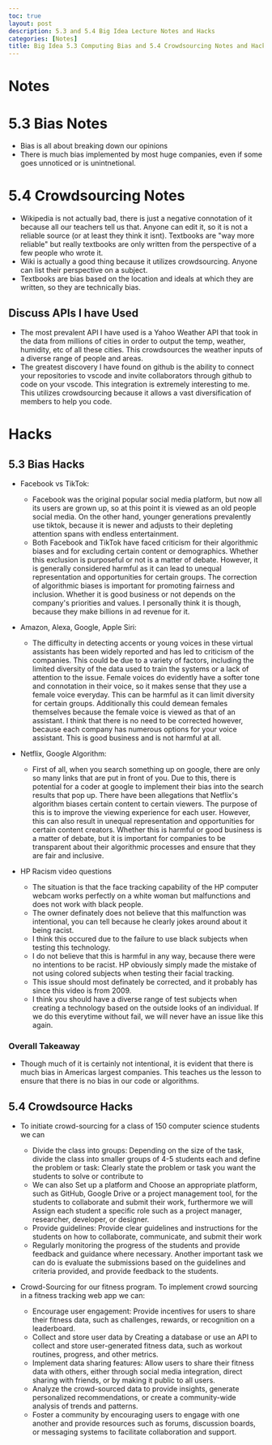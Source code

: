 ```yaml
---
toc: true
layout: post
description: 5.3 and 5.4 Big Idea Lecture Notes and Hacks
categories: [Notes]
title: Big Idea 5.3 Computing Bias and 5.4 Crowdsourcing Notes and Hacks
---
```

# Notes

# 5.3 Bias Notes
- Bias is all about breaking down our opinions 
- There is much bias implemented by most huge companies, even if some goes unnoticed or is unintnetional.

# 5.4 Crowdsourcing Notes
- Wikipedia is not actually bad, there is just a negative connotation of it because all our teachers tell us that. Anyone can edit it, so it is not a reliable source (or at least they think it isnt). Textbooks are "way more reliable" but really textbooks are only written from the perspective of a few people who wrote it. 
- Wiki is actually a good thing because it utilizes crowdsourcing. Anyone can list their perspective on a subject.
- Textbooks are bias based on the location and ideals at which they are written, so they are technically bias.

## Discuss APIs I have Used
- The most prevalent API I have used is a Yahoo Weather API that took in the data from millions of cities in order to output the temp, weather, humidity, etc of all these cities. This crowdsources the weather inputs of a diverse range of people and areas.
- The greatest discovery I have found on github is the ability to connect your repositories to vscode and invite collaborators through github to code on your vscode. This integration is extremely interesting to me. This utilizes crowdsourcing because it allows a vast diversification of members to help you code.


# Hacks

## 5.3 Bias Hacks
-  Facebook vs TikTok: 
    - Facebook was the original popular social media platform, but now all its users are grown up, so at this point it is viewed as an old people social media. On the other hand, younger generations prevalently use tiktok, because it is newer and adjusts to their depleting attention spans with endless entertainment. 
    - Both Facebook and TikTok have faced criticism for their algorithmic biases and for excluding certain content or demographics. Whether this exclusion is purposeful or not is a matter of debate. However, it is generally considered harmful as it can lead to unequal representation and opportunities for certain groups. The correction of algorithmic biases is important for promoting fairness and inclusion. Whether it is good business or not depends on the company's priorities and values. I personally think it is though, because they make billions in ad revenue for it.
- Amazon, Alexa, Google, Apple Siri: 
    - The difficulty in detecting accents or young voices in these virtual assistants has been widely reported and has led to criticism of the companies. This could be due to a variety of factors, including the limited diversity of the data used to train the systems or a lack of attention to the issue. Female voices do evidently have a softer tone and connotation in their voice, so it makes sense that they use a female voice everyday. This can be harmful as it can limit diversity for certain groups. Additionally this could demean females themselves because the female voice is viewed as that of an assistant. I think that there is no need to be corrected however, because each company has numerous options for your voice assistant. This is good business and is not harmful at all.
- Netflix, Google Algorithm:
    -  First of all, when you search something up on google, there are only so many links that are put in front of you. Due to this, there is potential for a coder at google to implement their bias into the search results that pop up. There have been allegations that Netflix's algorithm biases certain content to certain viewers. The purpose of this is to improve the viewing experience for each user. However, this can also result in unequal representation and opportunities for certain content creators. Whether this is harmful or good business is a matter of debate, but it is important for companies to be transparent about their algorithmic processes and ensure that they are fair and inclusive.

- HP Racism video questions
    - The situation is that the face tracking capability of the HP computer webcam works perfectly on a white woman but malfunctions and does not work with black people.
    - The owner definately does not believe that this malfunction was intentional, you can tell because he clearly jokes around about it being racist.
    - I think this occured due to the failure to use black subjects when testing this technology. 
    - I do not believe that this is harmful in any way, because there were no intentions to be racist. HP obviously simply made the mistake of not using colored subjects when testing their facial tracking.
    - This issue should most definately be corrected, and it probably has since this video is from 2009.
    - I think you should have a diverse range of test subjects when creating a technology based on the outside looks of an individual. If we do this everytime without fail, we will never have an issue like this again.

### Overall Takeaway
- Though much of it is certainly not intentional, it is evident that there is much bias in Americas largest companies. This teaches us the lesson to ensure that there is no bias in our code or algorithms.

## 5.4 Crowdsource Hacks
- To initiate crowd-sourcing for a class of 150 computer science students we can
    - Divide the class into groups: Depending on the size of the task, divide the class into smaller groups of 4-5 students each and define the problem or task: Clearly state the problem or task you want the students to solve or contribute to
    - We can also Set up a platform and Choose an appropriate platform, such as GitHub, Google Drive or a project management tool, for the students to collaborate and submit their work, furthermore we will Assign each student a specific role such as a project manager, researcher, developer, or designer.
    - Provide guidelines: Provide clear guidelines and instructions for the students on how to collaborate, communicate, and submit their work
    - Regularly monitoring the progress of the students and provide feedback and guidance where necessary. Another important task we can do is evaluate the submissions based on the guidelines and criteria provided, and provide feedback to the students.
    
- Crowd-Sourcing for our fitness program. To implement crowd sourcing in a fitness tracking web app we can:
    - Encourage user engagement: Provide incentives for users to share their fitness data, such as challenges, rewards, or recognition on a leaderboard.
    - Collect and store user data by Creating a database or use an API to collect and store user-generated fitness data, such as workout routines, progress, and other metrics.
    - Implement data sharing features: Allow users to share their fitness data with others, either through social media integration, direct sharing with friends, or by making it public to all users.
    - Analyze the crowd-sourced data to provide insights, generate personalized recommendations, or create a community-wide analysis of trends and patterns.
    - Foster a community by encouraging users to engage with one another and provide resources such as forums, discussion boards, or messaging systems to facilitate collaboration and support.

